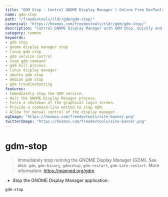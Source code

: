 ```yaml
---
title: "GDM Stop - Control GNOME Display Manager | Online Free DevTools by Hexmos"
name: gdm-stop
path: "/freedevtools/tldr/gdm/gdm-stop/"
canonical: "https://hexmos.com/freedevtools/tldr/gdm/gdm-stop/"
description: "Control GNOME Display Manager with GDM Stop. Quickly and safely stop the GDM service on Linux systems for troubleshooting or maintenance. Free online tool, no registration required."
category: common
keywords:
- gdm stop
- gnome display manager stop
- linux gdm stop
- gdm service control
- stop gdm command
- gdm kill process
- linux display manager
- ubuntu gdm stop
- debian gdm stop
- gdm troubleshooting
features:
- Immediately stop the GDM service.
- Halt the GNOME Display Manager process.
- Force a shutdown of the graphical login screen.
- Provide a command-line method to stop GDM.
- Allow for manual control of the display manager.
ogImage: "https://hexmos.com/freedevtools/site-banner.png"
twitterImage: "https://hexmos.com/freedevtools/site-banner.png"
---
```


# gdm-stop

> Immediately stop running the GNOME Display Manager (GDM).
> See also: `gdm`, `gdm-binary`, `gdmsetup`, `gdm-restart`, `gdm-safe-restart`.
> More information: <https://manned.org/gdm>.

- Stop the GNOME Display Manager application:

`gdm-stop`
